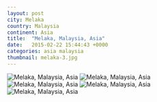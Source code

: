```yaml
---
layout: post
city: Melaka
country: Malaysia
continent: Asia
title:  "Melaka, Malaysia, Asia"
date:   2015-02-22 15:44:43 +0000
categories: asia malaysia
thumbnail: melaka-3.jpg
---
```


<div class="img-container">
	<img class="img-responsive" src="{{ site.github.url }}/img/countries/malaysia/melaka-1.jpg" alt="Melaka, Malaysia, Asia"/>
	<img class="img-responsive" src="{{ site.github.url }}/img/countries/malaysia/melaka-2.jpg" alt="Melaka, Malaysia, Asia"/>
	<img class="img-responsive" src="{{ site.github.url }}/img/countries/malaysia/melaka-3.jpg" alt="Melaka, Malaysia, Asia"/>
	<img class="img-responsive" src="{{ site.github.url }}/img/countries/malaysia/melaka-4.jpg" alt="Melaka, Malaysia, Asia"/>
	<img class="img-responsive" src="{{ site.github.url }}/img/countries/malaysia/melaka-5.jpg" alt="Melaka, Malaysia, Asia"/>
</div>
